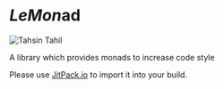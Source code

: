 # *LeMon*ad

![Tahsin Tahil](https://cdn0.iconfinder.com/data/icons/shift-free/32/Lemon-256.png)

A library which provides monads to increase code style

Please use [JitPack.io](https://jitpack.io/#jasjisdo/lemonad/master) to import it into your build. 
